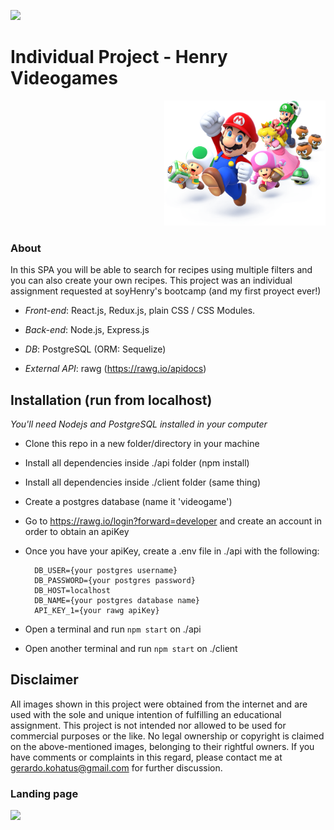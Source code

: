 <p align='left'>
    <img src='https://static.wixstatic.com/media/85087f_0d84cbeaeb824fca8f7ff18d7c9eaafd~mv2.png/v1/fill/w_160,h_30,al_c,q_85,usm_0.66_1.00_0.01/Logo_completo_Color_1PNG.webp' </img>
</p>

# Individual Project - Henry Videogames

<p align="right">
  <img height="200" src="./videogame.png" />
</p>

### About
In this SPA you will be able to search for recipes using multiple filters and you can also create your own recipes. This project was an individual assignment requested at soyHenry's bootcamp (and my first proyect ever!)

- *Front-end*: React.js, Redux.js, plain CSS / CSS Modules.

- *Back-end*: Node.js, Express.js

- *DB*: PostgreSQL (ORM: Sequelize)

- *External API*: rawg (https://rawg.io/apidocs)

## Installation (run from localhost)

*You'll need Nodejs and PostgreSQL installed in your computer*

- Clone this repo in a new folder/directory in your machine
- Install all dependencies inside ./api folder (npm install)
- Install all dependencies inside ./client folder (same thing)
- Create a postgres database (name it 'videogame')
- Go to https://rawg.io/login?forward=developer and create an account in order to obtain an apiKey
- Once you have your apiKey, create a .env file in ./api with the following:
    
        DB_USER={your postgres username}
        DB_PASSWORD={your postgres password}
        DB_HOST=localhost
        DB_NAME={your postgres database name}
        API_KEY_1={your rawg apiKey}

- Open a terminal and run ```npm start``` on ./api
- Open another terminal and run ```npm start``` on ./client

## Disclaimer
All images shown in this project were obtained from the internet and are used with the sole and unique intention of fulfilling an educational assignment. This project is not intended nor allowed to be used for commercial purposes or the like. No legal ownership or copyright is claimed on the above-mentioned images, belonging to their rightful owners. If you have comments or complaints in this regard, please contact me at gerardo.kohatus@gmail.com for further discussion.

### Landing page
<p align='left'>
    <img src='C:\Users\Gerardo\Desktop\github' </img>
</p>
